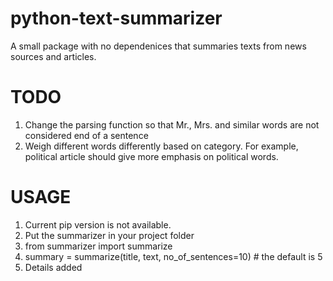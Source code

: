 # python-text-summarizer
A small package with no dependenices that summaries texts from news sources and articles. 

# TODO 
1) Change the parsing function so that Mr., Mrs. and similar words are not considered end of a sentence 
2) Weigh different words differently based on category. For example, political article should give more emphasis on political words. 

# USAGE 
1) Current pip version is not available. 
2) Put the summarizer in your project folder 
3) from summarizer import summarize
4) summary = summarize(title, text, no_of_sentences=10) # the default is 5
5) Details added




